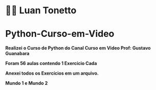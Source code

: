 # 👨‍💻 Luan Tonetto
# Python-Curso-em-Video
**Realizei o Curso de Python do Canal Curso em Video Prof: Gustavo Guanabara**

**Foram 56 aulas contendo 1 Exercício Cada**


**Anexei todos os Exercícios em um arquivo.**


**Mundo 1 e Mundo 2**

